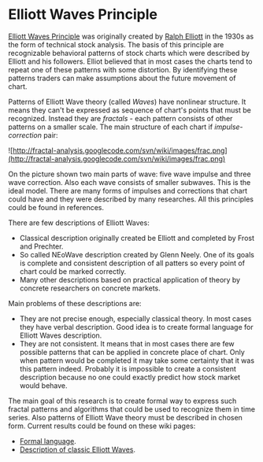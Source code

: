 # Elliott Waves Principle #
[Elliott Waves Principle](http://en.wikipedia.org/wiki/Elliott_Wave_Principle) was originally created by [Ralph Elliott](http://en.wikipedia.org/wiki/Ralph_Nelson_Elliott) in the 1930s as the form of technical stock analysis. The basis of this principle are recognizable behavioral patterns of stock charts which were described by Elliott and his followers. Elliot believed that in most cases the charts tend to repeat one of these patterns with some distortion. By identifying these patterns traders can make assumptions about the future movement of chart.

Patterns of Elliott Wave theory (called _Waves_) have nonlinear structure. It means they can't be expressed as sequence of chart's points that must be recognized. Instead they are _fractals_ - each pattern consists of other patterns on a smaller scale. The main structure of each chart if _impulse-correction_ pair:

![http://fractal-analysis.googlecode.com/svn/wiki/images/frac.png](http://fractal-analysis.googlecode.com/svn/wiki/images/frac.png)

On the picture shown two main parts of wave: five wave impulse and three wave correction. Also each wave consists of smaller subwaves. This is the ideal model. There are many forms of impulses and corrections that chart could have and they were described by many researches. All this principles could be found in references.

There are few descriptions of Elliott Waves:
  * Classical description originally created be Elliott and completed by Frost and Prechter.
  * So called NEoWave description created by Glenn Neely. One of its goals is complete and consistent description of all patters so every point of chart could be marked correctly.
  * Many other descriptions based on practical application of theory by concrete researchers on concrete markets.

Main problems of these descriptions are:
  * They are not precise enough, especially classical theory. In most cases they have verbal description. Good idea is to create formal language for Elliott Waves description.
  * They are not consistent. It means that in most cases there are few possible patterns that can be applied in concrete place of chart. Only when pattern would be completed it may take some certainty that it was this pattern indeed. Probably it is impossible to create a consistent description because no one could exactly predict how stock market would behave.

The main goal of this research is to create formal way to express such fractal patterns and algorithms that could be used to recognize them in time series. Also patterns of Elliott Wave theory must be described in chosen form. Current results could be found on these wiki pages:
  * [Formal language](FormalLanguage.md).
  * [Description of classic Elliott Waves](ElliottWavesClassic.md).